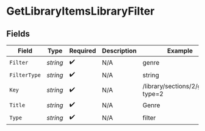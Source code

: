 # GetLibraryItemsLibraryFilter


## Fields

| Field                            | Type                             | Required                         | Description                      | Example                          |
| -------------------------------- | -------------------------------- | -------------------------------- | -------------------------------- | -------------------------------- |
| `Filter`                         | *string*                         | :heavy_check_mark:               | N/A                              | genre                            |
| `FilterType`                     | *string*                         | :heavy_check_mark:               | N/A                              | string                           |
| `Key`                            | *string*                         | :heavy_check_mark:               | N/A                              | /library/sections/2/genre?type=2 |
| `Title`                          | *string*                         | :heavy_check_mark:               | N/A                              | Genre                            |
| `Type`                           | *string*                         | :heavy_check_mark:               | N/A                              | filter                           |